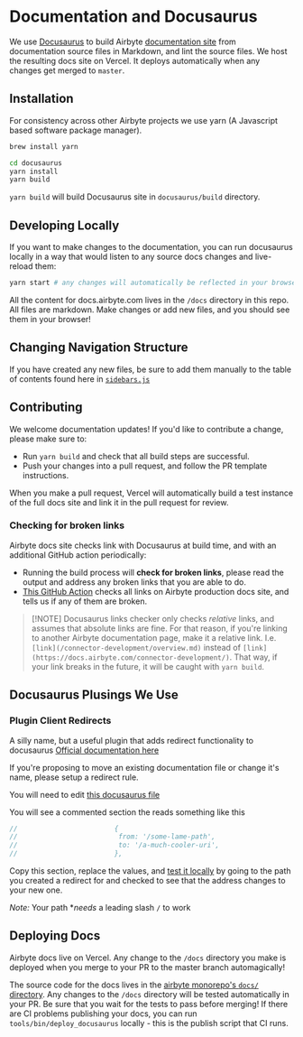 # Documentation and Docusaurus

We use [Docusaurus](https://docusaurus.io) to build Airbyte
[documentation site](https://docs.airbyte.io) from documentation source files in Markdown, and lint
the source files. We host the resulting docs site on Vercel. It deploys automatically when any
changes get merged to `master`.

## Installation

For consistency across other Airbyte projects we use yarn (A Javascript based software package
manager).

```bash
brew install yarn

cd docusaurus
yarn install
yarn build
```

`yarn build` will build Docusaurus site in `docusaurus/build` directory.

## Developing Locally

If you want to make changes to the documentation, you can run docusaurus locally in a way that would
listen to any source docs changes and live-reload them:

```bash
yarn start # any changes will automatically be reflected in your browser!
```

All the content for docs.airbyte.com lives in the `/docs` directory in this repo. All files are
markdown. Make changes or add new files, and you should see them in your browser!

## Changing Navigation Structure

If you have created any new files, be sure to add them manually to the table of contents found here
in [`sidebars.js`](https://github.com/airbytehq/airbyte/blob/master/docusaurus/sidebars.js)

## Contributing

We welcome documentation updates! If you'd like to contribute a change, please make sure to:

- Run `yarn build` and check that all build steps are successful.
- Push your changes into a pull request, and follow the PR template instructions.

When you make a pull request, Vercel will automatically build a test instance of the full docs site
and link it in the pull request for review.

### Checking for broken links

Airbyte docs site checks link with Docusaurus at build time, and with an additional GitHub action
periodically:

- Running the build process will **check for broken links**, please read the output and address any
  broken links that you are able to do.
- [This GitHub Action](https://github.com/airbytehq/airbyte/blob/master/.github/workflows/doc-link-check.yml)
  checks all links on Airbyte production docs site, and tells us if any of them are broken.

> [!NOTE] Docusaurus links checker only checks _relative_ links, and assumes that absolute links are
> fine. For that reason, if you're linking to another Airbyte documentation page, make it a relative
> link. I.e. `[link](/connector-development/overview.md)` instead of
> `[link](https://docs.airbyte.com/connector-development/)`. That way, if your link breaks in the
> future, it will be caught with `yarn build`.

## Docusaurus Plusings We Use

### Plugin Client Redirects

A silly name, but a useful plugin that adds redirect functionality to docusaurus
[Official documentation here](https://docusaurus.io/docs/api/plugins/@docusaurus/plugin-client-redirects)

If you're proposing to move an existing documentation file or change it's name, please setup a
redirect rule.

You will need to edit
[this docusaurus file](https://github.com/airbytehq/airbyte/blob/master/docusaurus/docusaurus.config.js#L22)

You will see a commented section the reads something like this

```js
//                        {
//                         from: '/some-lame-path',
//                         to: '/a-much-cooler-uri',
//                        },
```

Copy this section, replace the values, and [test it locally](locally_testing_docusaurus.md) by going
to the path you created a redirect for and checked to see that the address changes to your new one.

_Note:_ Your path \*_needs_ a leading slash `/` to work

## Deploying Docs

Airbyte docs live on Vercel. Any change to the `/docs` directory you make is deployed when you merge
to your PR to the master branch automagically!

The source code for the docs lives in the
[airbyte monorepo's `docs/` directory](https://github.com/airbytehq/airbyte/tree/master/docs). Any
changes to the `/docs` directory will be tested automatically in your PR. Be sure that you wait for
the tests to pass before merging! If there are CI problems publishing your docs, you can run
`tools/bin/deploy_docusaurus` locally - this is the publish script that CI runs.
